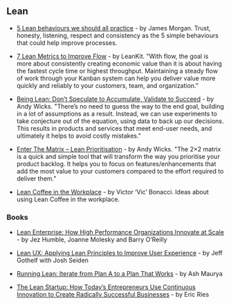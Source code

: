 ## Lean

- [5 Lean behaviours we should all practice](https://www.linkedin.com/pulse/5-lean-behaviours-we-should-all-practice-james-morgan) - by James Morgan. Trust, honesty, listening, respect and consistency as the 5 simple behaviours that could help improve processes.

- [7 Lean Metrics to Improve Flow](https://leankit.com/learn/kanban/lean-flow-metrics/) - by LeanKit. "With flow, the goal is more about consistently creating economic value than it is about having the fastest cycle time or highest throughput. Maintaining a steady flow of work through your Kanban system can help you deliver value more quickly and reliably to your customers, team, and organization."

- [Being Lean: Don’t Speculate to Accumulate, Validate to Succeed](https://www.mindtheproduct.com/2017/08/lean-dont-speculate-accumulate-validate-succeed/) - by Andy Wicks. "There’s no need to guess the way to the end goal, building in a lot of assumptions as a result. Instead, we can use experiments to take conjecture out of the equation, using data to back up our decisions. This results in products and services that meet end-user needs, and ultimately it helps to avoid costly mistakes."

- [Enter The Matrix – Lean Prioritisation](https://www.mindtheproduct.com/2017/07/enter-matrix-lean-prioritisation/) - by Andy Wicks. "The 2×2 matrix is a quick and simple tool that will transform the way you prioritise your product backlog. It helps you to focus on features/enhancements that add the most value to your customers compared to the effort required to deliver them."

- [Lean Coffee in the Workplace](http://agilecoffee.com/lean-coffee-in-the-workplace/) - by Victor ‘Vic’ Bonacci. Ideas about using Lean Coffee in the workplace.

### Books

- [Lean Enterprise: How High Performance Organizations Innovate at Scale](http://barryoreilly.com/lean-enterprise/) - by Jez Humble, Joanne Molesky and Barry O’Reilly

- [Lean UX: Applying Lean Principles to Improve User Experience](http://www.jeffgothelf.com/lean-ux-book/) - by Jeff Gothelf with Josh Seiden

- [Running Lean: Iterate from Plan A to a Plan That Works](http://shop.oreilly.com/product/0636920020141.do) - by Ash Maurya

- [The Lean Startup: How Today’s Entrepreneurs Use Continuous Innovation to Create Radically Successful Businesses](http://theleanstartup.com/book) - by Eric Ries
